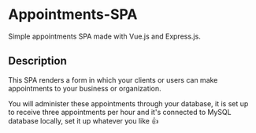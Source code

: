 # Appointments-SPA

Simple appointments SPA made with Vue.js and Express.js. 

## Description

This SPA renders a form in which your clients or users can make appointments to your business or organization.

You will administer these appointments through your database, it is set up to receive three appointments per hour and it's connected to MySQL database locally, set it up whatever you like :thumbsup:
